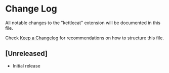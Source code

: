 # Change Log
All notable changes to the "kettlecat" extension will be documented in this file.

Check [Keep a Changelog](http://keepachangelog.com/) for recommendations on how to structure this file.

## [Unreleased]
- Initial release